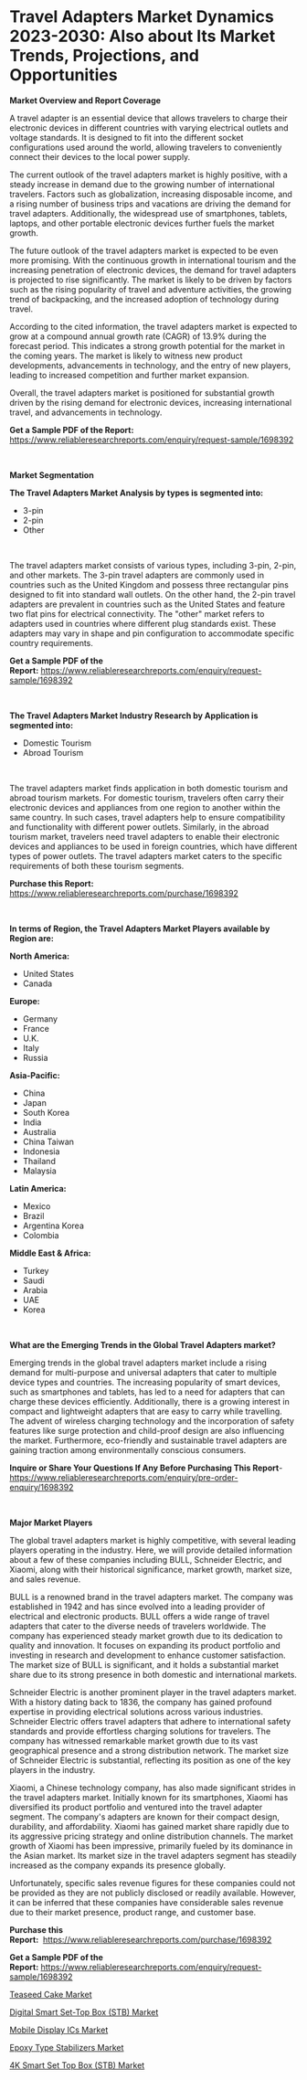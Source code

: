 <p><h1>Travel Adapters Market Dynamics 2023-2030: Also about Its Market Trends, Projections, and Opportunities</h1></p><p><strong>Market Overview and Report Coverage</strong></p>
<p><p>A travel adapter is an essential device that allows travelers to charge their electronic devices in different countries with varying electrical outlets and voltage standards. It is designed to fit into the different socket configurations used around the world, allowing travelers to conveniently connect their devices to the local power supply.</p><p>The current outlook of the travel adapters market is highly positive, with a steady increase in demand due to the growing number of international travelers. Factors such as globalization, increasing disposable income, and a rising number of business trips and vacations are driving the demand for travel adapters. Additionally, the widespread use of smartphones, tablets, laptops, and other portable electronic devices further fuels the market growth.</p><p>The future outlook of the travel adapters market is expected to be even more promising. With the continuous growth in international tourism and the increasing penetration of electronic devices, the demand for travel adapters is projected to rise significantly. The market is likely to be driven by factors such as the rising popularity of travel and adventure activities, the growing trend of backpacking, and the increased adoption of technology during travel.</p><p>According to the cited information, the travel adapters market is expected to grow at a compound annual growth rate (CAGR) of 13.9% during the forecast period. This indicates a strong growth potential for the market in the coming years. The market is likely to witness new product developments, advancements in technology, and the entry of new players, leading to increased competition and further market expansion.</p><p>Overall, the travel adapters market is positioned for substantial growth driven by the rising demand for electronic devices, increasing international travel, and advancements in technology.</p></p>
<p><strong>Get a Sample PDF of the Report:</strong> <a href="https://www.reliableresearchreports.com/enquiry/request-sample/1698392">https://www.reliableresearchreports.com/enquiry/request-sample/1698392</a></p>
<p>&nbsp;</p>
<p><strong>Market Segmentation</strong></p>
<p><strong>The Travel Adapters Market Analysis by types is segmented into:</strong></p>
<p><ul><li>3-pin</li><li>2-pin</li><li>Other</li></ul></p>
<p>&nbsp;</p>
<p><p>The travel adapters market consists of various types, including 3-pin, 2-pin, and other markets. The 3-pin travel adapters are commonly used in countries such as the United Kingdom and possess three rectangular pins designed to fit into standard wall outlets. On the other hand, the 2-pin travel adapters are prevalent in countries such as the United States and feature two flat pins for electrical connectivity. The "other" market refers to adapters used in countries where different plug standards exist. These adapters may vary in shape and pin configuration to accommodate specific country requirements.</p></p>
<p><strong>Get a Sample PDF of the Report:</strong>&nbsp;<a href="https://www.reliableresearchreports.com/enquiry/request-sample/1698392">https://www.reliableresearchreports.com/enquiry/request-sample/1698392</a></p>
<p>&nbsp;</p>
<p><strong>The Travel Adapters Market Industry Research by Application is segmented into:</strong></p>
<p><ul><li>Domestic Tourism</li><li>Abroad Tourism</li></ul></p>
<p>&nbsp;</p>
<p><p>The travel adapters market finds application in both domestic tourism and abroad tourism markets. For domestic tourism, travelers often carry their electronic devices and appliances from one region to another within the same country. In such cases, travel adapters help to ensure compatibility and functionality with different power outlets. Similarly, in the abroad tourism market, travelers need travel adapters to enable their electronic devices and appliances to be used in foreign countries, which have different types of power outlets. The travel adapters market caters to the specific requirements of both these tourism segments.</p></p>
<p><strong>Purchase this Report:</strong>&nbsp; <a href="https://www.reliableresearchreports.com/purchase/1698392">https://www.reliableresearchreports.com/purchase/1698392</a></p>
<p>&nbsp;</p>
<p><strong>In terms of Region, the Travel Adapters Market Players available by Region are:</strong></p>
<p>
    <p> <strong> North America: </strong>
        <ul>
            <li>United States</li>
            <li>Canada</li>
        </ul>
        </p> 
    <p> <strong> Europe: </strong>
        <ul>
            <li>Germany</li>
            <li>France</li>
            <li>U.K.</li>
            <li>Italy</li>
            <li>Russia</li>
        </ul>
        </p> 
    <p> <strong> Asia-Pacific: </strong>
        <ul>
            <li>China</li>
            <li>Japan</li>
            <li>South Korea</li>
            <li>India</li>
            <li>Australia</li>
            <li>China Taiwan</li>
            <li>Indonesia</li>
            <li>Thailand</li>
            <li>Malaysia</li>
        </ul>
        </p> 
    <p> <strong> Latin America: </strong>
        <ul>
            <li>Mexico</li>
            <li>Brazil</li>
            <li>Argentina Korea</li>
            <li>Colombia</li>
        </ul>
        </p> 
    <p> <strong> Middle East & Africa: </strong>
        <ul>
            <li>Turkey</li>
            <li>Saudi</li>
            <li>Arabia</li>
            <li>UAE</li>
            <li>Korea</li>
        </ul>
    </p>
    </p>
<p>&nbsp;</p>
<p><strong>What are the Emerging Trends in the Global Travel Adapters market?</strong></p>
<p><p>Emerging trends in the global travel adapters market include a rising demand for multi-purpose and universal adapters that cater to multiple device types and countries. The increasing popularity of smart devices, such as smartphones and tablets, has led to a need for adapters that can charge these devices efficiently. Additionally, there is a growing interest in compact and lightweight adapters that are easy to carry while travelling. The advent of wireless charging technology and the incorporation of safety features like surge protection and child-proof design are also influencing the market. Furthermore, eco-friendly and sustainable travel adapters are gaining traction among environmentally conscious consumers.</p></p>
<p><strong>Inquire or Share Your Questions If Any Before Purchasing This Report</strong>- <a href="https://www.reliableresearchreports.com/enquiry/pre-order-enquiry/1698392">https://www.reliableresearchreports.com/enquiry/pre-order-enquiry/1698392</a></p>
<p>&nbsp;</p>
<p><strong>Major Market Players</strong></p>
<p><p>The global travel adapters market is highly competitive, with several leading players operating in the industry. Here, we will provide detailed information about a few of these companies including BULL, Schneider Electric, and Xiaomi, along with their historical significance, market growth, market size, and sales revenue.</p><p>BULL is a renowned brand in the travel adapters market. The company was established in 1942 and has since evolved into a leading provider of electrical and electronic products. BULL offers a wide range of travel adapters that cater to the diverse needs of travelers worldwide. The company has experienced steady market growth due to its dedication to quality and innovation. It focuses on expanding its product portfolio and investing in research and development to enhance customer satisfaction. The market size of BULL is significant, and it holds a substantial market share due to its strong presence in both domestic and international markets.</p><p>Schneider Electric is another prominent player in the travel adapters market. With a history dating back to 1836, the company has gained profound expertise in providing electrical solutions across various industries. Schneider Electric offers travel adapters that adhere to international safety standards and provide effortless charging solutions for travelers. The company has witnessed remarkable market growth due to its vast geographical presence and a strong distribution network. The market size of Schneider Electric is substantial, reflecting its position as one of the key players in the industry. </p><p>Xiaomi, a Chinese technology company, has also made significant strides in the travel adapters market. Initially known for its smartphones, Xiaomi has diversified its product portfolio and ventured into the travel adapter segment. The company's adapters are known for their compact design, durability, and affordability. Xiaomi has gained market share rapidly due to its aggressive pricing strategy and online distribution channels. The market growth of Xiaomi has been impressive, primarily fueled by its dominance in the Asian market. Its market size in the travel adapters segment has steadily increased as the company expands its presence globally.</p><p>Unfortunately, specific sales revenue figures for these companies could not be provided as they are not publicly disclosed or readily available. However, it can be inferred that these companies have considerable sales revenue due to their market presence, product range, and customer base.</p></p>
<p><strong>Purchase this Report:</strong>&nbsp;&nbsp;<a href="https://www.reliableresearchreports.com/purchase/1698392">https://www.reliableresearchreports.com/purchase/1698392</a></p>
<p></p>
<p><strong>Get a Sample PDF of the Report:</strong>&nbsp;<a href="https://www.reliableresearchreports.com/enquiry/request-sample/1698392">https://www.reliableresearchreports.com/enquiry/request-sample/1698392</a></p>
<p><p><a href="https://medium.com/@tyreldooley/teaseed-cake-market-size-market-outlook-and-market-forecast-2023-to-2030-06bfa891eff4">Teaseed Cake Market</a></p><p><a href="https://www.linkedin.com/pulse/digital-smart-set-top-box-stb-market-research-report-9wtbf/">Digital Smart Set-Top Box (STB) Market</a></p><p><a href="https://www.linkedin.com/pulse/mobile-display-ics-market-challenges-opportunities-growth-wj8mf/">Mobile Display ICs Market</a></p><p><a href="https://medium.com/@chazmonahan2023/analyzing-epoxy-type-stabilizers-market-global-industry-perspective-and-forecast-2023-to-2030-127653f92411">Epoxy Type Stabilizers Market</a></p><p><a href="https://www.linkedin.com/pulse/4k-smart-set-top-box-stb-market-share-amp-new-koawf/">4K Smart Set Top Box (STB) Market</a></p></p>